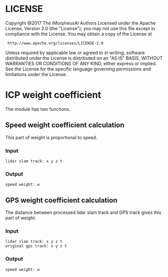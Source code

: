 ﻿# LICENSE
Copyright @2017 The iMorpheusAI Authors 
Licensed under the Apache License, Version 2.0 (the "License");
you may not use this file except in compliance with the License.
You may obtain a copy of the License at
 
     http://www.apache.org/licenses/LICENSE-2.0
 
Unless required by applicable law or agreed to in writing, software
distributed under the License is distributed on an "AS IS" BASIS,
WITHOUT WARRANTIES OR CONDITIONS OF ANY KIND, either express or implied.
See the License for the specific language governing permissions and
limitations under the License.

# ICP weight coefficient
   The module has two functions.

## Speed weight coefficient calculation
   This part of weight is proportional to speed.

### Input 
    lidar slam track: x y z t

### Output 
    speed weight: w

## GPS weight coefficient calculation
   The distance between processed lidar slam track and GPS track gives this part of weight.

### Input 
    lidar slam track: x y z t
    original gps track: x y z t

### Output 
    speed weight: w
